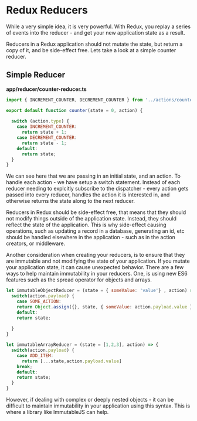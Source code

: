 # Redux Reducers

While a very simple idea, it is very powerful. With Redux, you replay a series of events into the reducer - and get your new application state as a result.

Reducers in a Redux application should not mutate the state, but return a copy of it, and be side-effect free. Lets take a look at a simple counter reducer.

## Simple Reducer

__app/reducer/counter-reducer.ts__
```javascript
import { INCREMENT_COUNTER, DECREMENT_COUNTER } from '../actions/counter-actions';

export default function counter(state = 0, action) {
  
  switch (action.type) {
    case INCREMENT_COUNTER:
      return state + 1;
    case DECREMENT_COUNTER:
      return state - 1;
    default:
      return state;
  }
}
```

We can see here that we are passing in an initial state, and an action. To handle each action - we have setup a switch statement. Instead of each reducer needing to explcitly subscribe to the dispatcher - every action gets passed into every reducer, handles the action it is interested in, and otherwise returns the state along to the next reducer.

Reducers in Redux should be side-effect free, that means that they should not modify things outside of the application state. Instead, they should reflect the state of the application. This is why side-effect causing operations, such as updating a record in a database, generating an id, etc should be handled elsewhere in the application - such as in the action creators, or middleware.

Another consideration when creating your reducers, is to ensure that they are immutable and not modifying the state of your application. If you mutate your application state, it can cause unexpected behavior. There are a few ways to help maintain immutability in your reducers. One, is using new ES6 features such as the spread operator for objects and arrays.

```js
let immutableObjectReducer = (state = { someValue: 'value'} , action) => {
  switch(action.payload) {
    case SOME_ACTION:
    return Object.assign({}, state, { someValue: action.payload.value });
    default:
    return state;
    
  }
}

let immutableArrayReducer = (state = [1,2,3], action) => {
  switch(action.payload) {
    case ADD_ITEM:
      return [...state,action.payload.value]
    break;
    default:
    return state;
  }
}
``` 

However, if dealing with complex or deeply nested objects - it can be difficult to maintain immutability in your application using this syntax. This is where a library like ImmutableJS can help.



